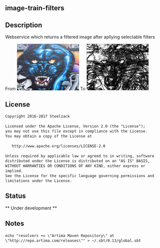 ## image-train-filters


## Description

Webservice which returns a filtered image after apllying selectable filters

From <img src="https://raw.githubusercontent.com/jesperancinha/image-contour/master/src/test/resources/testPanther.jpg" alt="" data-canonical-src="https://raw.githubusercontent.com/jesperancinha/image-contour/master/src/test/resources/testPanther.jpg" width="200" /> To <img src="https://raw.githubusercontent.com/jesperancinha/image-contour/master/src/test/resources/testPantherOut.jpg" alt="" data-canonical-src="https://raw.githubusercontent.com/jesperancinha/image-contour/master/src/test/resources/testPantherOut.jpg" width="200" />

## License

```
Copyright 2016-2017 Steelzack

Licensed under the Apache License, Version 2.0 (the "License");
you may not use this file except in compliance with the License.
You may obtain a copy of the License at

   http://www.apache.org/licenses/LICENSE-2.0

Unless required by applicable law or agreed to in writing, software
distributed under the License is distributed on an "AS IS" BASIS,
WITHOUT WARRANTIES OR CONDITIONS OF ANY KIND, either express or implied.
See the License for the specific language governing permissions and
limitations under the License.
```

## Status

** Under development **


## Notes

```
echo "resolvers += \"Artima Maven Repository\" at \"http://repo.artima.com/releases\"" > ~/.sbt/0.13/global.sbt
```
